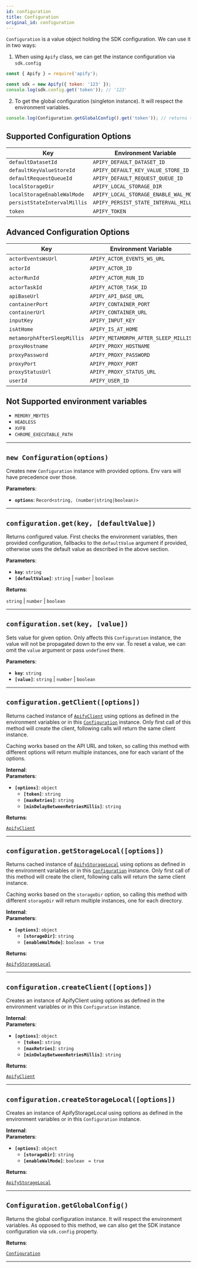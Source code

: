 ```yaml
---
id: configuration
title: Configuration
original_id: configuration
---
```


<a name="configuration"></a>

`Configuration` is a value object holding the SDK configuration. We can use it in two ways:

1. When using `Apify` class, we can get the instance configuration via `sdk.config`

```js
const { Apify } = require('apify');

const sdk = new Apify({ token: '123' });
console.log(sdk.config.get('token')); // '123'
```

2. To get the global configuration (singleton instance). It will respect the environment variables.

```js
console.log(Configuration.getGlobalConfig().get('token')); // returns the token from APIFY_TOKEN env var
```

## Supported Configuration Options

| Key                          | Environment Variable                  | Default Value       |
| ---------------------------- | ------------------------------------- | ------------------- |
| `defaultDatasetId`           | `APIFY_DEFAULT_DATASET_ID`            | `'default'`         |
| `defaultKeyValueStoreId`     | `APIFY_DEFAULT_KEY_VALUE_STORE_ID`    | `'default'`         |
| `defaultRequestQueueId`      | `APIFY_DEFAULT_REQUEST_QUEUE_ID`      | `'default'`         |
| `localStorageDir`            | `APIFY_LOCAL_STORAGE_DIR`             | `'./apify_storage'` |
| `localStorageEnableWalMode`  | `APIFY_LOCAL_STORAGE_ENABLE_WAL_MODE` | `true`              |
| `persistStateIntervalMillis` | `APIFY_PERSIST_STATE_INTERVAL_MILLIS` | `60e3`              |
| `token`                      | `APIFY_TOKEN`                         | -                   |

## Advanced Configuration Options

| Key                         | Environment Variable                 | Default Value              |
| --------------------------- | ------------------------------------ | -------------------------- |
| `actorEventsWsUrl`          | `APIFY_ACTOR_EVENTS_WS_URL`          | -                          |
| `actorId`                   | `APIFY_ACTOR_ID`                     | -                          |
| `actorRunId`                | `APIFY_ACTOR_RUN_ID`                 | -                          |
| `actorTaskId`               | `APIFY_ACTOR_TASK_ID`                | -                          |
| `apiBaseUrl`                | `APIFY_API_BASE_URL`                 | `'https://api.apify.com'`  |
| `containerPort`             | `APIFY_CONTAINER_PORT`               | `4321`                     |
| `containerUrl`              | `APIFY_CONTAINER_URL`                | `'http://localhost:4321'`  |
| `inputKey`                  | `APIFY_INPUT_KEY`                    | `'INPUT'`                  |
| `isAtHome`                  | `APIFY_IS_AT_HOME`                   | -                          |
| `metamorphAfterSleepMillis` | `APIFY_METAMORPH_AFTER_SLEEP_MILLIS` | `300e3`                    |
| `proxyHostname`             | `APIFY_PROXY_HOSTNAME`               | `'proxy.apify.com'`        |
| `proxyPassword`             | `APIFY_PROXY_PASSWORD`               | -                          |
| `proxyPort`                 | `APIFY_PROXY_PORT`                   | `8000`                     |
| `proxyStatusUrl`            | `APIFY_PROXY_STATUS_URL`             | `'http://proxy.apify.com'` |
| `userId`                    | `APIFY_USER_ID`                      | -                          |

## Not Supported environment variables

-   `MEMORY_MBYTES`
-   `HEADLESS`
-   `XVFB`
-   `CHROME_EXECUTABLE_PATH`

---

<a name="exports.configuration"></a>

## `new Configuration(options)`

Creates new `Configuration` instance with provided options. Env vars will have precedence over those.

**Parameters**:

-   **`options`**: `Record<string, (number|string|boolean)>`

---

<a name="get"></a>

## `configuration.get(key, [defaultValue])`

Returns configured value. First checks the environment variables, then provided configuration, fallbacks to the `defaultValue` argument if provided,
otherwise uses the default value as described in the above section.

**Parameters**:

-   **`key`**: `string`
-   **`[defaultValue]`**: `string` | `number` | `boolean`

**Returns**:

`string` \| `number` \| `boolean`

---

<a name="set"></a>

## `configuration.set(key, [value])`

Sets value for given option. Only affects this `Configuration` instance, the value will not be propagated down to the env var. To reset a value, we
can omit the `value` argument or pass `undefined` there.

**Parameters**:

-   **`key`**: `string`
-   **`[value]`**: `string` | `number` | `boolean`

---

<a name="getclient"></a>

## `configuration.getClient([options])`

Returns cached instance of [`ApifyClient`](../api/apify) using options as defined in the environment variables or in this
[`Configuration`](../api/configuration) instance. Only first call of this method will create the client, following calls will return the same client
instance.

Caching works based on the API URL and token, so calling this method with different options will return multiple instances, one for each variant of
the options.

**Internal**:  
**Parameters**:

-   **`[options]`**: `object`
    -   **`[token]`**: `string`
    -   **`[maxRetries]`**: `string`
    -   **`[minDelayBetweenRetriesMillis]`**: `string`

**Returns**:

[`ApifyClient`](../api/apify)

---

<a name="getstoragelocal"></a>

## `configuration.getStorageLocal([options])`

Returns cached instance of [`ApifyStorageLocal`](../api/apify) using options as defined in the environment variables or in this
[`Configuration`](../api/configuration) instance. Only first call of this method will create the client, following calls will return the same client
instance.

Caching works based on the `storageDir` option, so calling this method with different `storageDir` will return multiple instances, one for each
directory.

**Internal**:  
**Parameters**:

-   **`[options]`**: `object`
    -   **`[storageDir]`**: `string`
    -   **`[enableWalMode]`**: `boolean` <code> = true</code>

**Returns**:

[`ApifyStorageLocal`](../api/apify)

---

<a name="createclient"></a>

## `configuration.createClient([options])`

Creates an instance of ApifyClient using options as defined in the environment variables or in this `Configuration` instance.

**Internal**:  
**Parameters**:

-   **`[options]`**: `object`
    -   **`[token]`**: `string`
    -   **`[maxRetries]`**: `string`
    -   **`[minDelayBetweenRetriesMillis]`**: `string`

**Returns**:

[`ApifyClient`](../api/apify)

---

<a name="createstoragelocal"></a>

## `configuration.createStorageLocal([options])`

Creates an instance of ApifyStorageLocal using options as defined in the environment variables or in this `Configuration` instance.

**Internal**:  
**Parameters**:

-   **`[options]`**: `object`
    -   **`[storageDir]`**: `string`
    -   **`[enableWalMode]`**: `boolean` <code> = true</code>

**Returns**:

[`ApifyStorageLocal`](../api/apify)

---

<a name="getglobalconfig"></a>

## `Configuration.getGlobalConfig()`

Returns the global configuration instance. It will respect the environment variables. As opposed to this method, we can also get the SDK instance
configuration via `sdk.config` property.

**Returns**:

[`Configuration`](../api/configuration)

---
